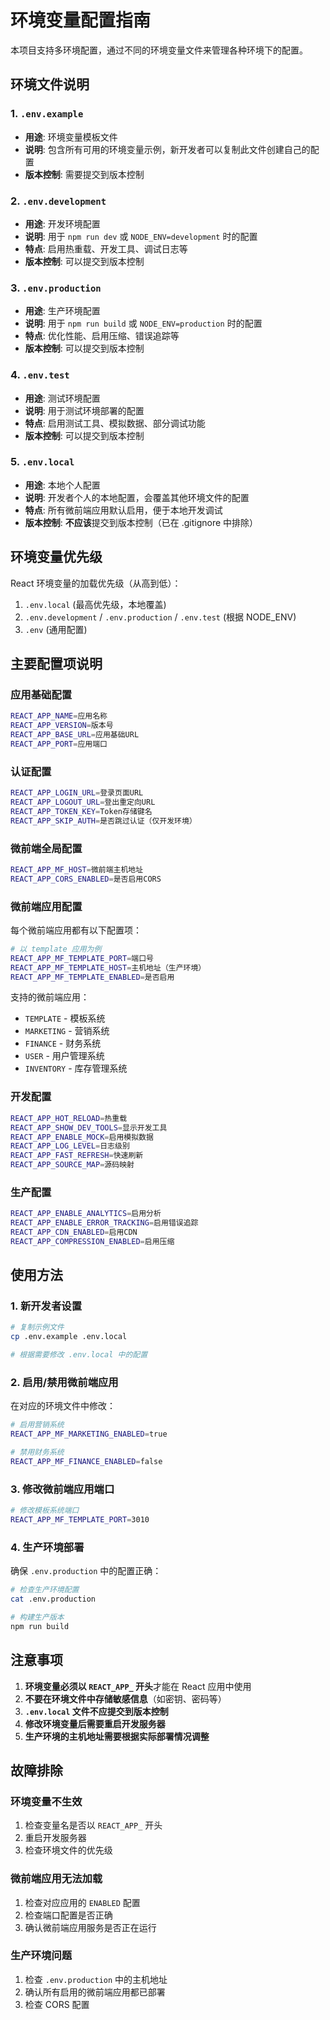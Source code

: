 # 环境变量配置指南

本项目支持多环境配置，通过不同的环境变量文件来管理各种环境下的配置。

## 环境文件说明

### 1. `.env.example`

- **用途**: 环境变量模板文件
- **说明**: 包含所有可用的环境变量示例，新开发者可以复制此文件创建自己的配置
- **版本控制**: 需要提交到版本控制

### 2. `.env.development`

- **用途**: 开发环境配置
- **说明**: 用于 `npm run dev` 或 `NODE_ENV=development` 时的配置
- **特点**: 启用热重载、开发工具、调试日志等
- **版本控制**: 可以提交到版本控制

### 3. `.env.production`

- **用途**: 生产环境配置
- **说明**: 用于 `npm run build` 或 `NODE_ENV=production` 时的配置
- **特点**: 优化性能、启用压缩、错误追踪等
- **版本控制**: 可以提交到版本控制

### 4. `.env.test`

- **用途**: 测试环境配置
- **说明**: 用于测试环境部署的配置
- **特点**: 启用测试工具、模拟数据、部分调试功能
- **版本控制**: 可以提交到版本控制

### 5. `.env.local`

- **用途**: 本地个人配置
- **说明**: 开发者个人的本地配置，会覆盖其他环境文件的配置
- **特点**: 所有微前端应用默认启用，便于本地开发调试
- **版本控制**: **不应该**提交到版本控制（已在 .gitignore 中排除）

## 环境变量优先级

React 环境变量的加载优先级（从高到低）：

1. `.env.local` (最高优先级，本地覆盖)
2. `.env.development` / `.env.production` / `.env.test` (根据 NODE_ENV)
3. `.env` (通用配置)

## 主要配置项说明

### 应用基础配置

```bash
REACT_APP_NAME=应用名称
REACT_APP_VERSION=版本号
REACT_APP_BASE_URL=应用基础URL
REACT_APP_PORT=应用端口
```

### 认证配置

```bash
REACT_APP_LOGIN_URL=登录页面URL
REACT_APP_LOGOUT_URL=登出重定向URL
REACT_APP_TOKEN_KEY=Token存储键名
REACT_APP_SKIP_AUTH=是否跳过认证（仅开发环境）
```

### 微前端全局配置

```bash
REACT_APP_MF_HOST=微前端主机地址
REACT_APP_CORS_ENABLED=是否启用CORS
```

### 微前端应用配置

每个微前端应用都有以下配置项：

```bash
# 以 template 应用为例
REACT_APP_MF_TEMPLATE_PORT=端口号
REACT_APP_MF_TEMPLATE_HOST=主机地址（生产环境）
REACT_APP_MF_TEMPLATE_ENABLED=是否启用
```

支持的微前端应用：

- `TEMPLATE` - 模板系统
- `MARKETING` - 营销系统
- `FINANCE` - 财务系统
- `USER` - 用户管理系统
- `INVENTORY` - 库存管理系统

### 开发配置

```bash
REACT_APP_HOT_RELOAD=热重载
REACT_APP_SHOW_DEV_TOOLS=显示开发工具
REACT_APP_ENABLE_MOCK=启用模拟数据
REACT_APP_LOG_LEVEL=日志级别
REACT_APP_FAST_REFRESH=快速刷新
REACT_APP_SOURCE_MAP=源码映射
```

### 生产配置

```bash
REACT_APP_ENABLE_ANALYTICS=启用分析
REACT_APP_ENABLE_ERROR_TRACKING=启用错误追踪
REACT_APP_CDN_ENABLED=启用CDN
REACT_APP_COMPRESSION_ENABLED=启用压缩
```

## 使用方法

### 1. 新开发者设置

```bash
# 复制示例文件
cp .env.example .env.local

# 根据需要修改 .env.local 中的配置
```

### 2. 启用/禁用微前端应用

在对应的环境文件中修改：

```bash
# 启用营销系统
REACT_APP_MF_MARKETING_ENABLED=true

# 禁用财务系统
REACT_APP_MF_FINANCE_ENABLED=false
```

### 3. 修改微前端应用端口

```bash
# 修改模板系统端口
REACT_APP_MF_TEMPLATE_PORT=3010
```

### 4. 生产环境部署

确保 `.env.production` 中的配置正确：

```bash
# 检查生产环境配置
cat .env.production

# 构建生产版本
npm run build
```

## 注意事项

1. **环境变量必须以 `REACT_APP_` 开头**才能在 React 应用中使用
2. **不要在环境文件中存储敏感信息**（如密钥、密码等）
3. **`.env.local` 文件不应提交到版本控制**
4. **修改环境变量后需要重启开发服务器**
5. **生产环境的主机地址需要根据实际部署情况调整**

## 故障排除

### 环境变量不生效

1. 检查变量名是否以 `REACT_APP_` 开头
2. 重启开发服务器
3. 检查环境文件的优先级

### 微前端应用无法加载

1. 检查对应应用的 `ENABLED` 配置
2. 检查端口配置是否正确
3. 确认微前端应用服务是否正在运行

### 生产环境问题

1. 检查 `.env.production` 中的主机地址
2. 确认所有启用的微前端应用都已部署
3. 检查 CORS 配置
